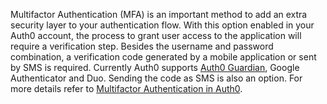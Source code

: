 Multifactor Authentication (MFA) is an important method to add an extra security layer to your authentication flow. With this option enabled in your Auth0 account, the process to grant user access to the application will require a verification step.  Besides the username and password combination, a verification code generated by a mobile application or sent by SMS is required. Currently Auth0 supports [Auth0 Guardian](/multifactor-authentication/guardian), Google Authenticator and Duo. Sending the code as SMS is also an option. For more details refer to [Multifactor Authentication in Auth0](/multifactor-authentication).